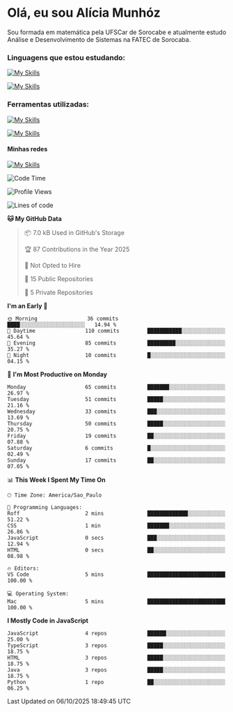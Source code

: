 # Olá, eu sou Alícia Munhóz

<p>Sou formada em matemática pela UFSCar de Sorocabe e atualmente estudo Análise e Desenvolvimento de Sistemas na FATEC de Sorocaba.</p>

### Linguagens que estou estudando:

[![My Skills](https://skillicons.dev/icons?i=js,ts,html,css)](https://skillicons.dev)


[![My Skills](https://skillicons.dev/icons?i=nodejs,java,py,latex)](https://skillicons.dev)

### Ferramentas utilizadas:

[![My Skills](https://skillicons.dev/icons?i=vscode,discord,figma,git)](https://skillicons.dev)

[![My Skills](https://skillicons.dev/icons?i=github,gmail,mongodb,sublime)](https://skillicons.dev)

#### Minhas redes
[![My Skills](https://skillicons.dev/icons?i=linkedin)](https://www.linkedin.com/in/aliciamunhozfrancodecamargo/)

<!--START_SECTION:waka-->
![Code Time](http://img.shields.io/badge/Code%20Time-295%20hrs%2046%20mins-blue)

![Profile Views](http://img.shields.io/badge/Profile%20Views-0-blue)

![Lines of code](https://img.shields.io/badge/From%20Hello%20World%20I%27ve%20Written-88.7%20thousand%20lines%20of%20code-blue)

**🐱 My GitHub Data** 

> 📦 7.0 kB Used in GitHub's Storage 
 > 
> 🏆 87 Contributions in the Year 2025
 > 
> 🚫 Not Opted to Hire
 > 
> 📜 15 Public Repositories 
 > 
> 🔑 5 Private Repositories 
 > 
**I'm an Early 🐤** 

```text
🌞 Morning                36 commits          ████░░░░░░░░░░░░░░░░░░░░░   14.94 % 
🌆 Daytime                110 commits         ███████████░░░░░░░░░░░░░░   45.64 % 
🌃 Evening                85 commits          █████████░░░░░░░░░░░░░░░░   35.27 % 
🌙 Night                  10 commits          █░░░░░░░░░░░░░░░░░░░░░░░░   04.15 % 
```
📅 **I'm Most Productive on Monday** 

```text
Monday                   65 commits          ███████░░░░░░░░░░░░░░░░░░   26.97 % 
Tuesday                  51 commits          █████░░░░░░░░░░░░░░░░░░░░   21.16 % 
Wednesday                33 commits          ███░░░░░░░░░░░░░░░░░░░░░░   13.69 % 
Thursday                 50 commits          █████░░░░░░░░░░░░░░░░░░░░   20.75 % 
Friday                   19 commits          ██░░░░░░░░░░░░░░░░░░░░░░░   07.88 % 
Saturday                 6 commits           █░░░░░░░░░░░░░░░░░░░░░░░░   02.49 % 
Sunday                   17 commits          ██░░░░░░░░░░░░░░░░░░░░░░░   07.05 % 
```


📊 **This Week I Spent My Time On** 

```text
🕑︎ Time Zone: America/Sao_Paulo

💬 Programming Languages: 
Roff                     2 mins              █████████████░░░░░░░░░░░░   51.22 % 
CSS                      1 min               ███████░░░░░░░░░░░░░░░░░░   26.86 % 
JavaScript               0 secs              ███░░░░░░░░░░░░░░░░░░░░░░   12.94 % 
HTML                     0 secs              ██░░░░░░░░░░░░░░░░░░░░░░░   08.98 % 

🔥 Editors: 
VS Code                  5 mins              █████████████████████████   100.00 % 

💻 Operating System: 
Mac                      5 mins              █████████████████████████   100.00 % 
```

**I Mostly Code in JavaScript** 

```text
JavaScript               4 repos             ██████░░░░░░░░░░░░░░░░░░░   25.00 % 
TypeScript               3 repos             █████░░░░░░░░░░░░░░░░░░░░   18.75 % 
HTML                     3 repos             █████░░░░░░░░░░░░░░░░░░░░   18.75 % 
Java                     3 repos             █████░░░░░░░░░░░░░░░░░░░░   18.75 % 
Python                   1 repo              ██░░░░░░░░░░░░░░░░░░░░░░░   06.25 % 
```




 Last Updated on 06/10/2025 18:49:45 UTC
<!--END_SECTION:waka-->
